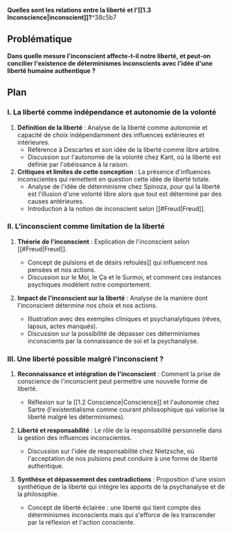 **Quelles sont les relations entre la liberté et l'[[1.3 Inconscience|inconscient]]?**^38c5b7

## Problématique

**Dans quelle mesure l'inconscient affecte-t-il notre liberté, et peut-on concilier l'existence de déterminismes inconscients avec l'idée d'une liberté humaine authentique ?**

## Plan

### I. La liberté comme indépendance et autonomie de la volonté

1. **Définition de la liberté** : Analyse de la liberté comme autonomie et capacité de choix indépendamment des influences extérieures et intérieures.
    - Référence à Descartes et son idée de la liberté comme libre arbitre.
    - Discussion sur l'autonomie de la volonté chez Kant, où la liberté est définie par l'obéissance à la raison.
2. **Critiques et limites de cette conception** : La présence d'influences inconscientes qui remettent en question cette idée de liberté totale.
    - Analyse de l'idée de déterminisme chez Spinoza, pour qui la liberté est l'illusion d'une volonté libre alors que tout est déterminé par des causes antérieures.
    - Introduction à la notion de inconscient selon [[#Freud|Freud]].

### II. L'inconscient comme limitation de la liberté

1. **Théorie de l'inconscient** : Explication de l'inconscient selon [[#Freud|Freud]].

    - Concept de pulsions et de désirs refoulés]] qui influencent nos pensées et nos actions.
    - Discussion sur le Moi, le Ça et le Surmoi, et comment ces instances psychiques modèlent notre comportement.

2. **Impact de l'inconscient sur la liberté** : Analyse de la manière dont l'inconscient détermine nos choix et nos actions.

    - Illustration avec des exemples cliniques et psychanalytiques (rêves, lapsus, actes manqués).
    - Discussion sur la possibilité de dépasser ces déterminismes inconscients par la connaissance de soi et la psychanalyse.

### III. Une liberté possible malgré l'inconscient ?

1. **Reconnaissance et intégration de l'inconscient** : Comment la prise de conscience de l'inconscient peut permettre une nouvelle forme de liberté.

    - Réflexion sur la [[1.2 Conscience|Conscience]] et l'autonomie chez Sartre (l'existentialisme comme courant philosophique qui valorise la liberté malgré les déterminismes).

1. **Liberté et responsabilité** : Le rôle de la responsabilité personnelle dans la gestion des influences inconscientes.

    - Discussion sur l'idée de responsabilité chez Nietzsche, où l'acceptation de nos pulsions peut conduire à une forme de liberté authentique.

1. **Synthèse et dépassement des contradictions** : Proposition d'une vision synthétique de la liberté qui intègre les apports de la psychanalyse et de la philosophie.
    - Concept de liberté éclairée : une liberté qui tient compte des déterminismes inconscients mais qui s'efforce de les transcender par la réflexion et l'action consciente.
